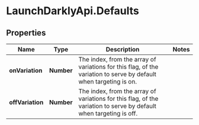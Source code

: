 # LaunchDarklyApi.Defaults

## Properties

Name | Type | Description | Notes
------------ | ------------- | ------------- | -------------
**onVariation** | **Number** | The index, from the array of variations for this flag, of the variation to serve by default when targeting is on. | 
**offVariation** | **Number** | The index, from the array of variations for this flag, of the variation to serve by default when targeting is off. | 


